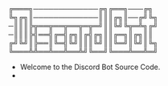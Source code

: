 ## 
╔═══╗─────────────╔╗╔══╗───╔╗
╚╗╔╗║─────────────║║║╔╗║──╔╝╚╗
─║║║╠╦══╦══╦══╦═╦═╝║║╚╝╚╦═╩╗╔╝
─║║║╠╣══╣╔═╣╔╗║╔╣╔╗║║╔═╗║╔╗║║
╔╝╚╝║╠══║╚═╣╚╝║║║╚╝║║╚═╝║╚╝║╚╗
╚═══╩╩══╩══╩══╩╝╚══╝╚═══╩══╩═╝
* Welcome to the Discord Bot Source Code.
* 
